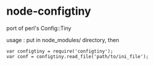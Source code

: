 node-configtiny
===============

port of perl's Config::Tiny


usage : put in node_modules/ directory, then

```
var configtiny = require('configtiny');
var conf = configtiny.read_file('path/to/ini_file');
```
